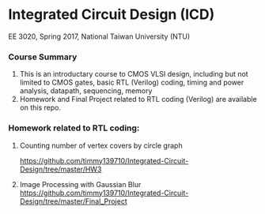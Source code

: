 # Integrated Circuit Design (ICD)
EE 3020, Spring 2017, National Taiwan University (NTU)

### Course Summary
1. This is an introductary course to CMOS VLSI design, including but not limited to CMOS gates, basic RTL (Verilog) coding, timing and power analysis, datapath, sequencing, memory
2. Homework and Final Project related to RTL coding (Verilog) are available on this repo.

### Homework related to RTL coding:
1. Counting number of vertex covers by circle graph 

   https://github.com/timmy139710/Integrated-Circuit-Design/tree/master/HW3

2. Image Processing with Gaussian Blur 
   https://github.com/timmy139710/Integrated-Circuit-Design/tree/master/Final_Project
